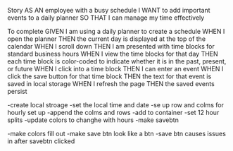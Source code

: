 Story
AS AN employee with a busy schedule
I WANT to add important events to a daily planner
SO THAT I can manage my time effectively

To complete
GIVEN I am using a daily planner to create a schedule
WHEN I open the planner
THEN the current day is displayed at the top of the calendar
WHEN I scroll down
THEN I am presented with time blocks for standard business hours
WHEN I view the time blocks for that day
THEN each time block is color-coded to indicate whether it is in the past, present, or future
WHEN I click into a time block
THEN I can enter an event
WHEN I click the save button for that time block
THEN the text for that event is saved in local storage
WHEN I refresh the page
THEN the saved events persist


-create local stroage
-set the local time and date
-se up row and colms for hourly set up
-append the colms and rows
-add to container
-set 12 hour splits
-update colors to changhe with hours 
-make savebtn


-make colors fill out
-make save btn look like a btn
-save btn causes issues in after savebtn clicked








